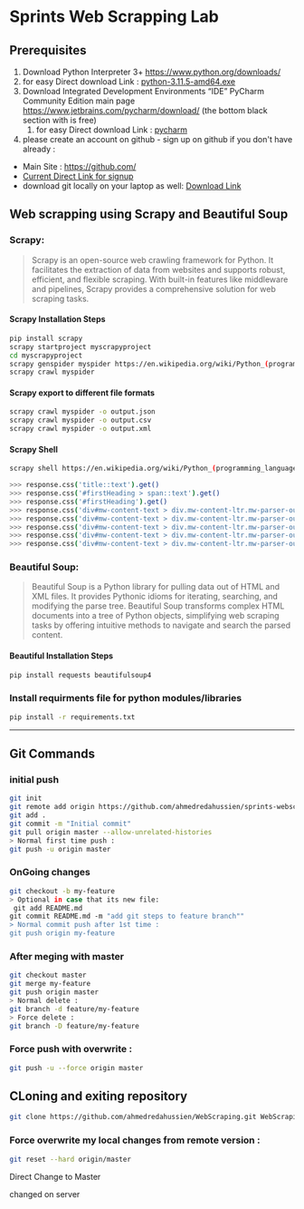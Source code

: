 # Sprints Web Scrapping Lab

## Prerequisites
1. Download Python Interpreter 3+ https://www.python.org/downloads/
  1. for easy Direct download Link : [python-3.11.5-amd64.exe](https://www.python.org/ftp/python/3.11.5/python-3.11.5-amd64.exe) 
3. Download Integrated Development Environments “IDE” PyCharm Community Edition main page https://www.jetbrains.com/pycharm/download/  (the bottom black section with is free)
   1. for easy Direct download Link : [pycharm](https://www.jetbrains.com/pycharm/download/download-thanks.html?platform=windows&code=PCC)
5. please create an account on github - sign up on github if you don't have already : 
* Main Site : https://github.com/
* [Current Direct Link for signup](https://github.com/signup?ref_cta=Sign+up&ref_loc=header+logged+out&ref_page=%2F&source=header-home)
* download git locally on your laptop as well: [Download Link](https://github.com/git-for-windows/git/releases/download/v2.43.0.windows.1/Git-2.43.0-64-bit.exe)

## Web scrapping using Scrapy and Beautiful Soup
### Scrapy:
> Scrapy is an open-source web crawling framework for Python. It facilitates the extraction of data from websites and supports robust, efficient, and flexible scraping. With built-in features like middleware and pipelines, Scrapy provides a comprehensive solution for web scraping tasks.

#### Scrapy Installation Steps
```bash
pip install scrapy
scrapy startproject myscrapyproject
cd myscrapyproject
scrapy genspider myspider https://en.wikipedia.org/wiki/Python_(programming_language)
scrapy crawl myspider
```

#### Scrapy export to different file formats
```bash
scrapy crawl myspider -o output.json
scrapy crawl myspider -o output.csv
scrapy crawl myspider -o output.xml
```

#### Scrapy Shell
```bash
scrapy shell https://en.wikipedia.org/wiki/Python_(programming_language)

>>> response.css('title::text').get()
>>> response.css('#firstHeading > span::text').get()
>>> response.css('#firstHeading').get()
>>> response.css('div#mw-content-text > div.mw-content-ltr.mw-parser-output > p:nth-child(6)').get()
>>> response.css('div#mw-content-text > div.mw-content-ltr.mw-parser-output > p').getall()
>>> response.css('div#mw-content-text > div.mw-content-ltr.mw-parser-output > p').getall()[4]
>>> response.css('div#mw-content-text > div.mw-content-ltr.mw-parser-output > p').getall()[4].strip().replace('\n', '')
>>> response.css('div#mw-content-text > div.mw-content-ltr.mw-parser-output > p').getall()[4].strip().replace('\n', '')
```

### Beautiful Soup:
> Beautiful Soup is a Python library for pulling data out of HTML and XML files. It provides Pythonic idioms for iterating, searching, and modifying the parse tree. Beautiful Soup transforms complex HTML documents into a tree of Python objects, simplifying web scraping tasks by offering intuitive methods to navigate and search the parsed content.

#### Beautiful Installation Steps
```bash
pip install requests beautifulsoup4
```

### Install requirments file for python modules/libraries
```bash
pip install -r requirements.txt
```

---

## Git Commands
### initial push
```bash
git init
git remote add origin https://github.com/ahmedredahussien/sprints-webscrapping.git
git add .
git commit -m "Initial commit"
git pull origin master --allow-unrelated-histories
> Normal first time push : 
git push -u origin master
```

### OnGoing changes
```bash
git checkout -b my-feature
> Optional in case that its new file:
 git add README.md
git commit README.md -m "add git steps to feature branch"" 
> Normal commit push after 1st time :  
git push origin my-feature
```


### After meging with master
```bash
git checkout master
git merge my-feature
git push origin master
> Normal delete :
git branch -d feature/my-feature
> Force delete :
git branch -D feature/my-feature
```

### Force push with overwrite  : 
```bash
git push -u --force origin master
```

## CLoning and exiting repository
```bash
git clone https://github.com/ahmedredahussien/WebScraping.git WebScraping
```

### Force overwrite my local changes from remote version : 
```bash
git reset --hard origin/master
```
Direct Change to Master

changed on server

